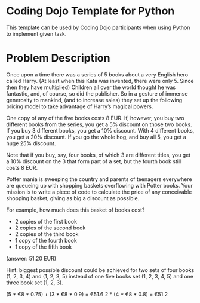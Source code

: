 # Coding Dojo Template for Python

This template can be used by Coding Dojo participants
when using Python to implement given task.

# Problem Description

Once upon a time there was a series of 5 books about a very English hero called Harry. (At least when this Kata was invented, there were only 5. Since then they have multiplied) Children all over the world thought he was fantastic, and, of course, so did the publisher. So in a gesture of immense generosity to mankind, (and to increase sales) they set up the following pricing model to take advantage of Harry’s magical powers.

One copy of any of the five books costs 8 EUR. If, however, you buy two different books from the series, you get a 5% discount on those two books. If you buy 3 different books, you get a 10% discount. With 4 different books, you get a 20% discount. If you go the whole hog, and buy all 5, you get a huge 25% discount.

Note that if you buy, say, four books, of which 3 are different titles, you get a 10% discount on the 3 that form part of a set, but the fourth book still costs 8 EUR.

Potter mania is sweeping the country and parents of teenagers everywhere are queueing up with shopping baskets overflowing with Potter books. Your mission is to write a piece of code to calculate the price of any conceivable shopping basket, giving as big a discount as possible.

For example, how much does this basket of books cost?

* 2 copies of the first book
* 2 copies of the second book
* 2 copies of the third book
* 1 copy of the fourth book
* 1 copy of the fifth book

(answer: 51.20 EUR)

Hint: biggest possible discount could be achieved for two sets of four books (1, 2, 3, 4) and (1, 2, 3, 5) instead of one five books set (1, 2, 3, 4, 5) and one three book set (1, 2, 3).

(5 * €8 * 0.75) + (3 * €8 * 0.9) = €51.6
2 * (4 * €8 * 0.8) = €51.2
